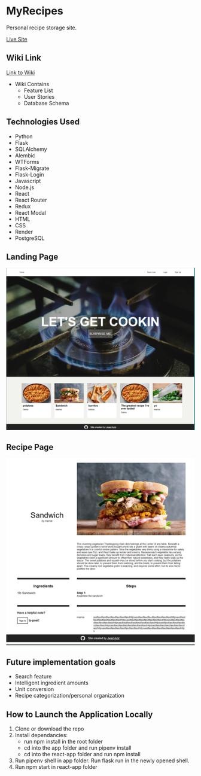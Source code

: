 # MyRecipes

Personal recipe storage site. 

[Live Site](https://my-recipes-collection.onrender.com/)


## Wiki Link
[Link to Wiki](https://github.com/jwad96/MyRecipes/wiki)
* Wiki Contains
   * Feature List
   * User Stories
   * Database Schema


## Technologies Used
* Python
* Flask
* SQLAlchemy
* Alembic
* WTForms
* Flask-Migrate
* Flask-Login
* Javascript
* Node.js
* React
* React Router
* Redux
* React Modal
* HTML
* CSS
* Render
* PostgreSQL


## Landing Page
![landing page](./landing-page.png)

## Recipe Page
![recipe page](./recipe-page.png)

## Future implementation goals
* Search feature
* Intelligent ingredient amounts
* Unit conversion
* Recipe categorization/personal organization

##  How to Launch the Application Locally
1. Clone or download the repo
2. Install dependancies:
     * run npm install in the root folder
     * cd into the app folder and run pipenv install
     * cd into the react-app folder and run npm install
3. Run pipenv shell in app folder. Run flask run in the newly opened shell.
4. Run npm start in react-app folder
